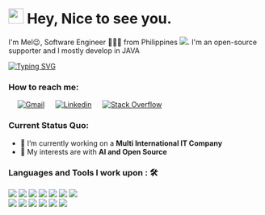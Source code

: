 <h1><img src="https://emojis.slackmojis.com/emojis/images/1531849430/4246/blob-sunglasses.gif?1531849430" width="30"/> Hey, Nice to see you.</h1>

I'm Mel😉, Software Engineer 👨🏻‍💻 from Philippines <img src="https://raw.githubusercontent.com/stevenrskelton/flag-icon/master/png/16/country-4x3/ph.png">. I'm an open-source supporter and I mostly develop in JAVA

[![Typing SVG](https://readme-typing-svg.herokuapp.com?color=FFFF6B&lines=Software+Engineer;5%2B+Years+Work+Experience+;Loves+Open+Source)](https://git.io/typing-svg)

### How to reach me: 
<p>
  &emsp;
    <a href="mailto: melchizedek30@gmail.com"><img alt="Gmail" src="https://img.shields.io/badge/Gmail-D14836?style=for-the-badge&logo=gmail&logoColor=white"></a>
  &emsp;
    <a href="https://www.linkedin.com/in/melchizedek-aguinaldo-14a771130/"><img alt="Linkedin" src="https://img.shields.io/badge/LinkedIn-0077B5?style=for-the-badge&logo=linkedin&logoColor=white"></a>
  &emsp;
    <a href="https://stackoverflow.com/users/5670909/melchizedek"><img alt="Stack Overflow" src="https://img.shields.io/badge/Stack_Overflow-FE7A16?style=for-the-badge&logo=stack-overflow&logoColor=white"></a>
  &emsp;
</p>

### Current Status Quo:

- 🔭 I’m currently working on a <strong>Multi International IT Company</strong>
- 🤔 My interests are with <strong>AI and Open Source</strong>


### Languages and Tools I work upon : 🛠

<img src="https://img.shields.io/badge/Java%20-%23E00033.svg?&style=for-the-badge&logo=java&logoColor=white">   <img src="https://img.shields.io/badge/TypeScript-007ACC?style=for-the-badge&logo=typescript&logoColor=white">   <img src="https://img.shields.io/badge/Spring_Boot-F2F4F9?style=for-the-badge&logo=spring-boot">   <img src="https://img.shields.io/badge/javascript%20-%23323330.svg?&style=for-the-badge&logo=javascript&logoColor=%23F7DF1E">   <img src="https://img.shields.io/badge/Amazon_AWS-232F3E?style=for-the-badge&logo=amazon-aws&logoColor=white">  <img src="https://img.shields.io/badge/Node.js-339933?style=for-the-badge&logo=nodedotjs&logoColor=white">  <img src="https://img.shields.io/badge/Angular%20-%23DD0031.svg?&style=for-the-badge&logo=angular&logoColor=white">   
<img src="https://img.shields.io/badge/Oracle-F80000?style=for-the-badge&logo=oracle&logoColor=black">   <img src="https://img.shields.io/badge/PostgreSQL-316192?style=for-the-badge&logo=postgresql&logoColor=white">     <img src="https://img.shields.io/badge/mongodb%20-%2347A248svg?&style=for-the-badge&logo=mongodb&logoColor=white">   <img src="https://img.shields.io/badge/git%20-%23F05032.svg?&style=for-the-badge&logo=git&logoColor=white"/>   <img src="http://img.shields.io/badge/-VS%20Code-000000?style=for-the-badge&logo=Visual-studio-code&logoColor=blue">  <img src="https://img.shields.io/badge/IntelliJIDEA-000000.svg?style=for-the-badge&logo=intellij-idea&logoColor=white">


